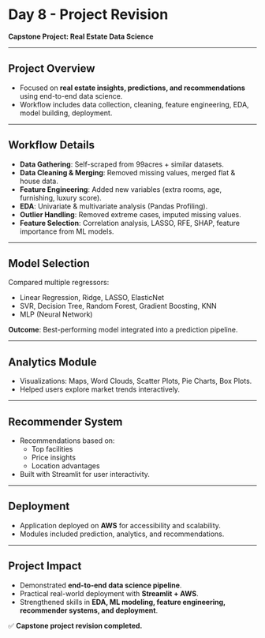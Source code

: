 # Day 8 - Project Revision

**Capstone Project: Real Estate Data Science**

---

## Project Overview

- Focused on **real estate insights, predictions, and recommendations** using end-to-end data science.
- Workflow includes data collection, cleaning, feature engineering, EDA, model building, deployment.

---

## Workflow Details

- **Data Gathering**: Self-scraped from 99acres + similar datasets.
- **Data Cleaning & Merging**: Removed missing values, merged flat & house data.
- **Feature Engineering**: Added new variables (extra rooms, age, furnishing, luxury score).
- **EDA**: Univariate & multivariate analysis (Pandas Profiling).
- **Outlier Handling**: Removed extreme cases, imputed missing values.
- **Feature Selection**: Correlation analysis, LASSO, RFE, SHAP, feature importance from ML models.

---

## Model Selection

Compared multiple regressors:

- Linear Regression, Ridge, LASSO, ElasticNet
- SVR, Decision Tree, Random Forest, Gradient Boosting, KNN
- MLP (Neural Network)

**Outcome**: Best-performing model integrated into a prediction pipeline.

---

## Analytics Module

- Visualizations: Maps, Word Clouds, Scatter Plots, Pie Charts, Box Plots.
- Helped users explore market trends interactively.

---

## Recommender System

- Recommendations based on:
  - Top facilities
  - Price insights
  - Location advantages
- Built with Streamlit for user interactivity.

---

## Deployment

- Application deployed on **AWS** for accessibility and scalability.
- Modules included prediction, analytics, and recommendations.

---

## Project Impact

- Demonstrated **end-to-end data science pipeline**.
- Practical real-world deployment with **Streamlit + AWS**.
- Strengthened skills in **EDA, ML modeling, feature engineering, recommender systems, and deployment**.

✅ **Capstone project revision completed.**

